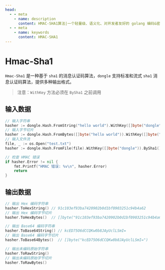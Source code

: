 ```yaml
---
head:
  - - meta
    - name: description
      content: HMAC-SHA1算法|一个轻量级、语义化、对开发者友好的 golang 编码&密码库
  - - meta
    - name: keywords
      content: HMAC-SHA1
---
```


# Hmac-Sha1

`Hmac-Sha1` 是一种基于 `sha1` 的消息认证码算法，`dongle` 支持标准和流式 `sha1` 消息认证码算法，提供多种输出格式。

> 注意：`WithKey` 方法必须在 `BySha1` 之前调用

## 输入数据

```go
// 输入字符串
hasher := dongle.Hash.FromString("hello world").WithKey([]byte("dongle")).BySha1()
// 输入字节切片
hasher := dongle.Hash.FromBytes([]byte("hello world")).WithKey([]byte("dongle")).BySha1()
// 输入文件流
file, _ := os.Open("test.txt")
hasher := dongle.Hash.FromFile(file).WithKey([]byte("dongle")).BySha1()

// 检查 HMAC 错误
if hasher.Error != nil {
	fmt.Printf("HMAC 错误: %v\n", hasher.Error)
	return
}
```

## 输出数据

```go
// 输出 Hex 编码字符串
hasher.ToHexString() // 91c103ef93ba7420902b0d1bf0903251c94b4a62
// 输出 Hex 编码字节切片
hasher.ToHexBytes()  // []byte("91c103ef93ba7420902b0d1bf0903251c94b4a62")

// 输出 Base64 编码字符串
hasher.ToBase64String() // kcED75O6dCCQKw0b8JAyUclLSmI=
// 输出 Base64 编码字节切片
hasher.ToBase64Bytes()  // []byte("kcED75O6dCCQKw0b8JAyUclLSmI=")

// 输出未编码原始字符串
hasher.ToRawString()
// 输出未编码原始字节切片
hasher.ToRawBytes()
```
